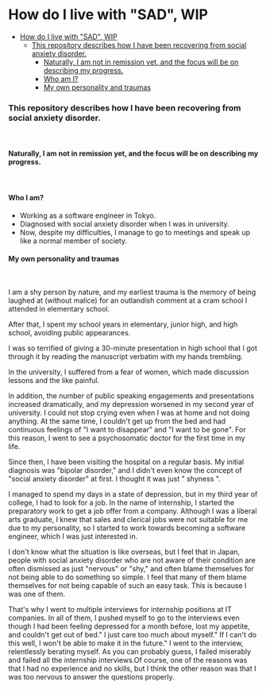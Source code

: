 # How do I live with "SAD", WIP

- [How do I live with "SAD", WIP](#how-do-i-live-with-sad-wip)
    - [This repository describes how I have been recovering from social anxiety disorder.](#this-repository-describes-how-i-have-been-recovering-from-social-anxiety-disorder)
      - [Naturally, I am not in remission yet, and the focus will be on describing my progress.](#naturally-i-am-not-in-remission-yet-and-the-focus-will-be-on-describing-my-progress)
      - [Who am I?](#who-am-i)
      - [My own personality and traumas](#my-own-personality-and-traumas)
### This repository describes how I have been recovering from social anxiety disorder.

<br>

#### Naturally, I am not in remission yet, and the focus will be on describing my progress.

<br>

#### Who I am?
- Working as a software engineer in Tokyo.
- Diagnosed with social anxiety disorder when I was in university.
- Now, despite my difficulties, I manage to go to meetings and speak up like a normal member of society.


#### My own personality and traumas
<br>

I am a shy person by nature, and my earliest trauma is the memory of being laughed at (without malice) for an outlandish comment at a cram school I attended in elementary school.
<br>

After that, I spent my school years in elementary, junior high, and high school, avoiding public appearances. <br> 


I was so terrified of giving a 30-minute presentation in high school that I got through it by reading the manuscript verbatim with my hands trembling.<br>


In the university, I suffered from a fear of women, which made discussion lessons and the like painful.<br>

In addition, the number of public speaking engagements and presentations increased dramatically, and my depression worsened in my second year of university. I could not stop crying even when I was at home and not doing anything. At the same time, I couldn't get up from the bed and had continuous feelings of "I want to disappear" and "I want to be gone". For this reason, I went to see a psychosomatic doctor for the first time in my life.<br>

Since then, I have been visiting the hospital on a regular basis. My initial diagnosis was "bipolar disorder," and I didn't even know the concept of "social anxiety disorder" at first. I thought it was just " shyness ". <br>

I managed to spend my days in a state of depression, but in my third year of college, I had to look for a job. In the name of internship, I started the preparatory work to get a job offer from a company. Although I was a liberal arts graduate, I knew that sales and clerical jobs were not suitable for me due to my personality, so I started to work towards becoming a software engineer, which I was just interested in.<br>


I don't know what the situation is like overseas, but I feel that in Japan, people with social anxiety disorder who are not aware of their condition are often dismissed as just "nervous" or "shy," and often blame themselves for not being able to do something so simple. I feel that many of them blame themselves for not being capable of such an easy task. This is because I was one of them.<br>

That's why I went to multiple interviews for internship positions at IT companies. In all of them, I pushed myself to go to the interviews even though I had been feeling depressed for a month before, lost my appetite, and couldn't get out of bed." I just care too much about myself." If I can't do this well, I won't be able to make it in the future." I went to the interview, relentlessly berating myself. As you can probably guess, I failed miserably and failed all the internship interviews.Of course, one of the reasons was that I had no experience and no skills, but I think the other reason was that I was too nervous to answer the questions properly.<br>




